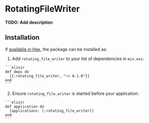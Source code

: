# RotatingFileWriter

**TODO: Add description**

## Installation

If [available in Hex](https://hex.pm/docs/publish), the package can be installed as:

  1. Add `rotating_file_writer` to your list of dependencies in `mix.exs`:

    ```elixir
    def deps do
      [{:rotating_file_writer, "~> 0.1.0"}]
    end
    ```

  2. Ensure `rotating_file_writer` is started before your application:

    ```elixir
    def application do
      [applications: [:rotating_file_writer]]
    end
    ```

